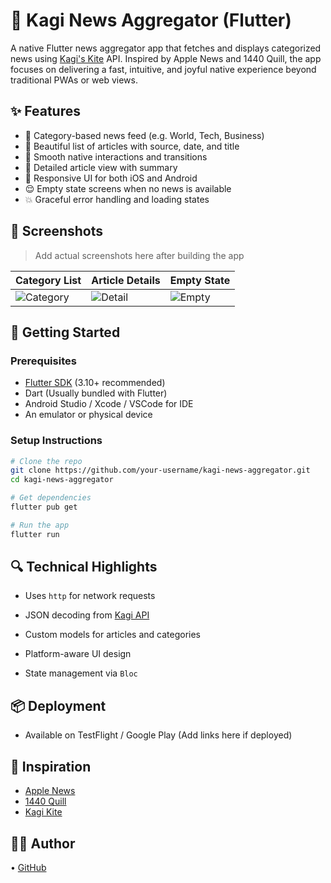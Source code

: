 # 📰 Kagi News Aggregator (Flutter)

A native Flutter news aggregator app that fetches and displays categorized news using [Kagi's Kite](https://kite.kagi.com/kite.json) API. Inspired by Apple News and 1440 Quill, the app focuses on delivering a fast, intuitive, and joyful native experience beyond traditional PWAs or web views.

## ✨ Features

- 📂 Category-based news feed (e.g. World, Tech, Business)
- 📰 Beautiful list of articles with source, date, and title
- 📱 Smooth native interactions and transitions
- 📄 Detailed article view with summary
- 🧭 Responsive UI for both iOS and Android
- 😌 Empty state screens when no news is available
- 💥 Graceful error handling and loading states

## 📸 Screenshots

> Add actual screenshots here after building the app

| Category List | Article Details | Empty State |
|---------------|-----------------|-------------|
| ![Category](screenshots/category.png) | ![Detail](screenshots/detail.png) | ![Empty](screenshots/empty.png) |

## 🚀 Getting Started

### Prerequisites

- [Flutter SDK](https://flutter.dev/docs/get-started/install) (3.10+ recommended)
- Dart (Usually bundled with Flutter)
- Android Studio / Xcode / VSCode for IDE
- An emulator or physical device

### Setup Instructions

```bash
# Clone the repo
git clone https://github.com/your-username/kagi-news-aggregator.git
cd kagi-news-aggregator

# Get dependencies
flutter pub get

# Run the app
flutter run
```

 

 
## 🔍 Technical Highlights

- Uses `http` for network requests
- JSON decoding from [Kagi API](https://kite.kagi.com/)
- Custom models for articles and categories
 
- Platform-aware UI design
- State management via `Bloc`  

 
## 📦 Deployment

- Available on TestFlight / Google Play (Add links here if deployed)

## 🧠 Inspiration

- [Apple News](https://apps.apple.com/us/app/apple-news/id1066498020)
- [1440 Quill](https://apps.apple.com/us/app/1440-quill-daily-newsletter/id1669557131)
- [Kagi Kite](https://kite.kagi.com/)

 

## 🧑‍💻 Author  
 • [GitHub](https://github.com/yourusername)
